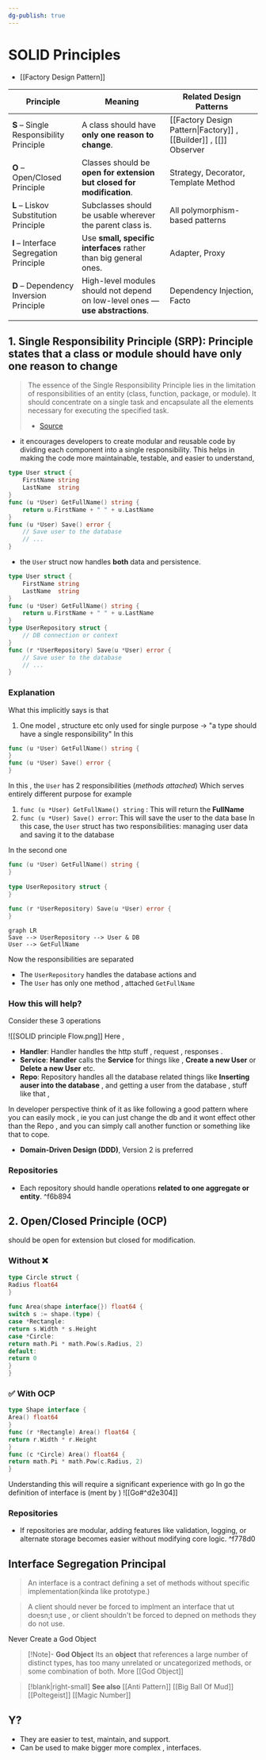 ```yaml
---
dg-publish: true
---
```


# SOLID Principles
- [[Factory Design Pattern]]

| Principle                               | Meaning                                                                        | Related Design Patterns                                           |
| --------------------------------------- | ------------------------------------------------------------------------------ | ----------------------------------------------------------------- |
| **S** – Single Responsibility Principle | A class should have **only one reason to change**.                             | [[Factory Design Pattern\|Factory]] , [[Builder]] , [[]] Observer |
| **O** – Open/Closed Principle           | Classes should be **open for extension but closed for modification**.          | Strategy, Decorator, Template Method                              |
| **L** – Liskov Substitution Principle   | Subclasses should be usable wherever the parent class is.                      | All polymorphism-based patterns                                   |
| **I** – Interface Segregation Principle | Use **small, specific interfaces** rather than big general ones.               | Adapter, Proxy                                                    |
| **D** – Dependency Inversion Principle  | High-level modules should not depend on low-level ones — **use abstractions**. | Dependency Injection, Facto                                       |
|                                         |                                                                                |                                                                   |



## 1. Single Responsibility Principle (SRP): Principle states that a class or module should **have only one reason** to change

>  The essence of the Single Responsibility Principle lies in the limitation of responsibilities of an entity (class, function, package, or module). It should concentrate on a single task and encapsulate all the elements necessary for executing the specified task.
>  - [Source](https://medium.com/@radhakrishnan.nit/single-responsibility-principle-in-golang-89a4a75f6fc4)
- it encourages developers to create modular and reusable code by dividing each component into a single responsibility. This helps in making the code more maintainable, testable, and easier to understand,
```go
type User struct {
    FirstName string
    LastName  string
}
func (u *User) GetFullName() string {
    return u.FirstName + " " + u.LastName
}
func (u *User) Save() error {
    // Save user to the database
    // ...
}
```
- the `User` struct now handles **both** data and persistence. 

```go
type User struct {
    FirstName string
    LastName  string
}
func (u *User) GetFullName() string {
    return u.FirstName + " " + u.LastName
}
type UserRepository struct {
    // DB connection or context
}
func (r *UserRepository) Save(u *User) error {
    // Save user to the database
    // ...
}
```

### Explanation 
  What this implicitly says is that 
1. One model , structure etc only used for single purpose -> "a type should have a single responsibility" 
In this 

```go
func (u *User) GetFullName() string {  
}  
func (u *User) Save() error {  
}
```
In this , the `User` has 2 responsibilities (*methods attached*) Which serves entirely different purpose for example 
1. `func (u *User) GetFullName() string` : This will return the **FullName** 
2. `func (u *User) Save() error`: This will save the user to the data base 
In this case, the `User` struct has two responsibilities: managing user data and saving it to the database

In the second one 
```go
func (u *User) GetFullName() string {  
}  
  
type UserRepository struct {  
}  
  
func (r *UserRepository) Save(u *User) error {  
}
```

```mermaid
graph LR 
Save --> UserRepository --> User & DB 
User --> GetFullName
```

Now the responsibilities are separated 
- The `UserRepository` handles the database actions and 
- The `User` has only one method , attached `GetFullName`
### How this will help?
Consider these 3 operations 

![[SOLID principle Flow.png]]
Here , 
- **Handler**: Handler handles the http stuff , request , responses . 
- **Service**: **Handler** calls the **Service** for things like , **Create a new User** or **Delete a new User** etc.
- **Repo**: Repository handles all the database related things like **Inserting auser into the database** , and getting a user from the database , stuff like that ,
 
In developer perspective think of it as like following a good pattern where you can easily mock , ie you can just change the db and it wont effect other than the Repo , and you can simply call another function or something like that to cope.  


- **Domain-Driven Design (DDD)**, Version 2 is preferred

### Repositories 
- Each repository should handle operations **related to one aggregate or entity**.  ^f6b894

## 2. Open/Closed Principle (OCP)
should be open for extension but closed for modification.

###  Without ❌ 
```go
type Circle struct {  
Radius float64  
}  
  
func Area(shape interface{}) float64 {  
switch s := shape.(type) {  
case *Rectangle:  
return s.Width * s.Height  
case *Circle:  
return math.Pi * math.Pow(s.Radius, 2)  
default:  
return 0  
}  
}
```

###  ✅ With OCP 

```go
type Shape interface {  
Area() float64  
}  
func (r *Rectangle) Area() float64 {  
return r.Width * r.Height  
}  
func (c *Circle) Area() float64 {  
return math.Pi * math.Pow(c.Radius, 2)  
}
```
Understanding this will require a significant experience with go 
In go the definition of interface is   (ment by ) ![[Go#^d2e304]] 


### Repositories 

- If repositories are modular, adding features like validation, logging, or alternate storage becomes easier without modifying core logic. ^f778d0


## Interface Segregation Principal
> An interface is a contract defining a set of methods without specific implementation(kinda like prototype.)

>A client should never be forced to implment an interface that ut doesn;t use , or client shouldn't be forced to depned on methods they do not use. 

Never Create a God Object 

>[!Note]- **God Object**
>Its an **object** that references a large number of distinct types, has too many unrelated or uncategorized methods, or some combination of both. More [[God Object]] 

> [!blank|right-small] 
> **See also**
> [[Anti Pattern]]
> [[Big Ball Of Mud]]
> [[Poltegeist]]
> [[Magic Number]]

## Y? 
- They are easier to test, maintain, and support.
- Can be used to make bigger more complex , interfaces. 